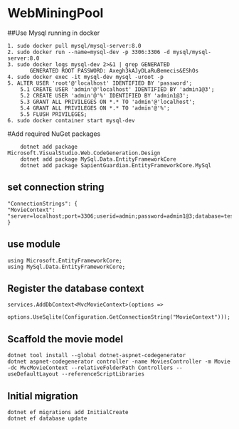 # WebMiningPool

##Use Mysql running in docker
```
1. sudo docker pull mysql/mysql-server:8.0
2. sudo docker run --name=mysql-dev -p 3306:3306 -d mysql/mysql-server:8.0
3. sudo docker logs mysql-dev 2>&1 | grep GENERATED
       GENERATED ROOT PASSWORD: Axegh3kAJyDLaRuBemecis&EShOs
4. sudo docker exec -it mysql-dev mysql -uroot -p
5. ALTER USER 'root'@'localhost' IDENTIFIED BY 'password';
    5.1 CREATE USER 'admin'@'localhost' IDENTIFIED BY 'admin1@3';
    5.2 CREATE USER 'admin'@'%' IDENTIFIED BY 'admin1@3';
    5.3 GRANT ALL PRIVILEGES ON *.* TO 'admin'@'localhost';
    5.4 GRANT ALL PRIVILEGES ON *.* TO 'admin'@'%';
    5.5 FLUSH PRIVILEGES;
6. sudo docker container start mysql-dev
```

#Add required NuGet packages
```
    dotnet add package Microsoft.VisualStudio.Web.CodeGeneration.Design
    dotnet add package MySql.Data.EntityFrameworkCore
    dotnet add package SapientGuardian.EntityFrameworkCore.MySql
```

## set connection string
    "ConnectionStrings": {
    "MovieContext": "server=localhost;port=3306;userid=admin;password=admin1@3;database=test;"
    }

## use module
    using Microsoft.EntityFrameworkCore;
    using MySql.Data.EntityFrameworkCore;         

## Register the database context    
    services.AddDbContext<MvcMovieContext>(options =>
        options.UseSqlite(Configuration.GetConnectionString("MovieContext")));

## Scaffold the movie model
    dotnet tool install --global dotnet-aspnet-codegenerator
    dotnet aspnet-codegenerator controller -name MoviesController -m Movie -dc MvcMovieContext --relativeFolderPath Controllers --useDefaultLayout --referenceScriptLibraries

## Initial migration
    dotnet ef migrations add InitialCreate
    dotnet ef database update

